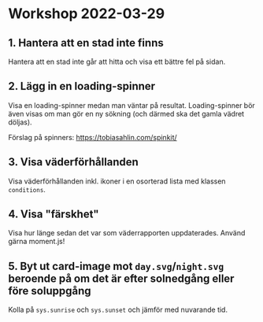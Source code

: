 # Workshop 2022-03-29

## 1. Hantera att en stad inte finns

Hantera att en stad inte går att hitta och visa ett bättre fel på sidan.

## 2. Lägg in en loading-spinner

Visa en loading-spinner medan man väntar på resultat. Loading-spinner bör även visas om man gör en ny sökning (och därmed ska det gamla vädret döljas).

Förslag på spinners: <https://tobiasahlin.com/spinkit/>

## 3. Visa väderförhållanden

Visa väderförhållanden inkl. ikoner i en osorterad lista med klassen `conditions`.

## 4. Visa "färskhet"

Visa hur länge sedan det var som väderrapporten uppdaterades. Använd gärna moment.js!

## 5. Byt ut card-image mot `day.svg`/`night.svg` beroende på om det är efter solnedgång eller före soluppgång

Kolla på `sys.sunrise` och `sys.sunset` och jämför med nuvarande tid.
